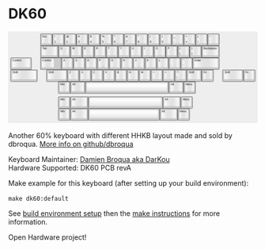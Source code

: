DK60
===

![DK60](https://github.com/Dbroqua/DK60/raw/master/Previews/DK60.png)

Another 60% keyboard with different HHKB layout made and sold by dbroqua. [More info on github/dbroqua](https://github.com/Dbroqua/DK60/)

Keyboard Maintainer: [Damien Broqua aka DarKou](https://github.com/Dbroqua)  
Hardware Supported: DK60 PCB revA

Make example for this keyboard (after setting up your build environment):

    make dk60:default

See [build environment setup](https://docs.qmk.fm/build_environment_setup.html) then the [make instructions](https://docs.qmk.fm/make_instructions.html) for more information.

Open Hardware project!
